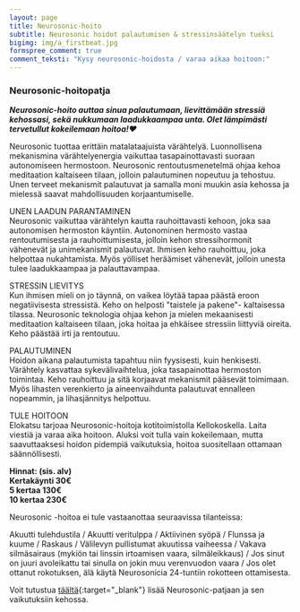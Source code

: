 ```yaml
---
layout: page
title: Neurosonic-hoito
subtitle: Neurosonic hoidot palautumisen & stressinsäätelyn tueksi
bigimg: img/a_firstbeat.jpg
formspree_comment: true
comment_teksti: "Kysy neurosonic-hoidosta / varaa aikaa hoitoon:"
---
```


### Neurosonic-hoitopatja

***Neurosonic-hoito auttaa sinua palautumaan, lievittämään stressiä kehossasi, sekä nukkumaan laadukkaampaa unta. Olet lämpimästi tervetullut kokeilemaan hoitoa!❤️***

Neurosonic tuottaa erittäin matalataajuista värähtelyä. Luonnollisena mekanismina värähtelyenergia vaikuttaa tasapainottavasti suoraan autonomiseen hermostoon. Neurosonic rentoutusmenetelmä ohjaa kehoa meditaation kaltaiseen tilaan, jolloin palautuminen nopeutuu ja tehostuu. Unen terveet mekanismit palautuvat ja samalla moni muukin asia kehossa ja mielessä saavat mahdollisuuden korjaantumiselle.

UNEN LAADUN PARANTAMINEN  
Neurosonic vaikuttaa värähtelyn kautta rauhoittavasti kehoon, joka saa autonomisen hermoston käyntiin. Autonominen hermosto vastaa rentoutumisesta ja rauhoittumisesta, jolloin kehon stressihormonit vähenevät ja unimekanismit palautuvat. Ihmisen keho rauhoittuu, joka helpottaa nukahtamista. Myös yölliset heräämiset vähenevät, jolloin unesta tulee laadukkaampaa ja palauttavampaa.

STRESSIN LIEVITYS  
Kun ihmisen mieli on jo täynnä, on vaikea löytää tapaa päästä eroon negatiivisesta stressistä. Keho on helposti "taistele ja pakene"- kaltaisessa tilassa. Neurosonic teknologia ohjaa kehon ja mielen mekaanisesti meditaation kaltaiseen tilaan, joka hoitaa ja ehkäisee stressiin liittyviä oireita. Keho päästää irti ja rentoutuu.

PALAUTUMINEN  
Hoidon aikana palautumista tapahtuu niin fyysisesti, kuin henkisesti. Värähtely kasvattaa sykevälivaihtelua, joka tasapainottaa hermoston toimintaa. Keho rauhoittuu ja sitä korjaavat mekanismit pääsevät toimimaan. Myös lihasten verenkierto ja aineenvaihdunta palautuvat ennalleen nopeammin, ja lihasjännitys helpottuu.

TULE HOITOON  
Elokatsu tarjoaa Neurosonic-hoitoja kotitoimistolla Kellokoskella. Laita viestiä ja varaa aika hoitoon. Aluksi voit tulla vain kokeilemaan, mutta saavuttaaksesi hoidon pidempiä vaikutuksia, hoitoa suositellaan ottamaan säännöllisesti.

**Hinnat: (sis. alv)  
Kertakäynti 30€  
5 kertaa 130€  
10 kertaa 230€**  

Neurosonic -hoitoa ei tule vastaanottaa seuraavissa tilanteissa:

Akuutti tulehdustila / Akuutti veritulppa / Aktiivinen syöpä / Flunssa ja kuume / Raskaus / Välilevyn pullistumat akuutissa vaiheessa / Vakava silmäsairaus (mykiön tai linssin irtoamisen vaara, silmäleikkaus) / Jos sinut on juuri avoleikattu tai sinulla on jokin muu verenvuodon vaara / Jos olet ottanut rokotuksen, älä käytä Neurosonicia 24-tuntiin rokotteen ottamisesta.

Voit tutustua [täältä](https://neurosonic.fi/){:target="_blank"} lisää Neurosonic-patjaan ja sen vaikutuksiin kehossa.